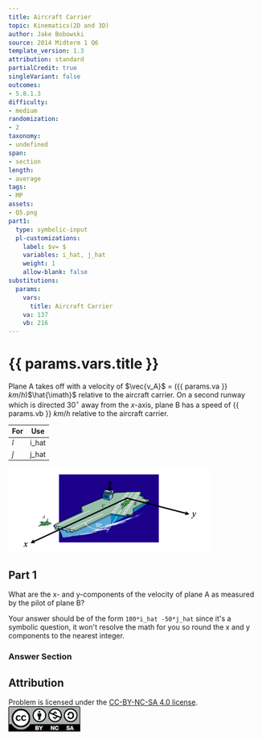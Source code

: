 ```yaml
---
title: Aircraft Carrier
topic: Kinematics(2D and 3D)
author: Jake Bobowski
source: 2014 Midterm 1 Q6
template_version: 1.3
attribution: standard
partialCredit: true
singleVariant: false
outcomes:
- 5.8.1.3
difficulty:
- medium
randomization:
- 2
taxonomy:
- undefined
span:
- section
length:
- average
tags:
- MP
assets:
- Q5.png
part1:
  type: symbolic-input
  pl-customizations:
    label: $v= $
    variables: i_hat, j_hat
    weight: 1
    allow-blank: false
substitutions:
  params:
    vars:
      title: Aircraft Carrier
    va: 137
    vb: 216
---
```

# {{ params.vars.title }}
Plane A takes off with a velocity of $\vec{v_A}$ = ({{ params.va }} $km/h$)$\hat{\imath}$ relative to the aircraft carrier. On a second runway which is directed 30$^{\circ}$ away from the $x$-axis, plane B has a speed of {{ params.vb }} $km/h$ relative to the aircraft carrier.

| For  | Use   |
|----------|-------|
| $\hat{i}$  | i_hat  |
| $\hat{j}$  | j_hat  |

<img src="Q5.png" width = 400px alt = "Aircraft carrier with plane A taking off along the x-axis and plane B taking off at a 30 degree angle from the x-axis.">

## Part 1

What are the x- and y-components of the velocity of plane A as measured by the pilot of plane B?

Your answer should be of the form `100*i_hat -50*j_hat` since it's a symbolic question, it won't resolve the math for you so round the x and y components to the nearest integer.

### Answer Section

## Attribution

Problem is licensed under the [CC-BY-NC-SA 4.0 license](https://creativecommons.org/licenses/by-nc-sa/4.0/).<br> ![The Creative Commons 4.0 license requiring attribution-BY, non-commercial-NC, and share-alike-SA license.](https://raw.githubusercontent.com/firasm/bits/master/by-nc-sa.png)